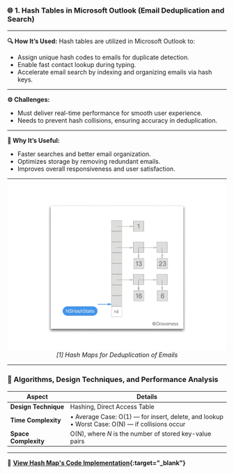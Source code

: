 
### 🌐 **1. Hash Tables in Microsoft Outlook (Email Deduplication and Search)**

---

**🔍 How It’s Used:**
Hash tables are utilized in Microsoft Outlook to:

* Assign unique hash codes to emails for duplicate detection.
* Enable fast contact lookup during typing.
* Accelerate email search by indexing and organizing emails via hash keys.

---

**⚙️ Challenges:**

* Must deliver real-time performance for smooth user experience.
* Needs to prevent hash collisions, ensuring accuracy in deduplication.

---

**🎯 Why It’s Useful:**

* Faster searches and better email organization.
* Optimizes storage by removing redundant emails.
* Improves overall responsiveness and user satisfaction.

---

<p align="center">
  <img src="https://github.com/Sindhuhurakadli/sindhu_portfolio.io/blob/main/images/2016-05-07-objc-hashtable-hashstate-next.gif?raw=true" alt="Microsoft Infrastructure - Hash Map Deduplication" width="600">
  <br>
  <em>[1] Hash Maps for Deduplication of Emails</em>
</p>

---

### 📐 Algorithms, Design Techniques, and Performance Analysis

| **Aspect**           | **Details**                                                                                          |
| -------------------- | ---------------------------------------------------------------------------------------------------- |
| **Design Technique** | Hashing, Direct Access Table                                                                         |
| **Time Complexity**  | • Average Case: O(1) — for insert, delete, and lookup  <br> • Worst Case: O(N) — if collisions occur |
| **Space Complexity** | O(N), where *N* is the number of stored key-value pairs                                              |

---

🔗 **[View Hash Map's Code Implementation](https://github.com/Sindhuhurakadli/sindhu_portfolio.io/blob/main/codes/hash.cpp){\:target="\_blank"}**


